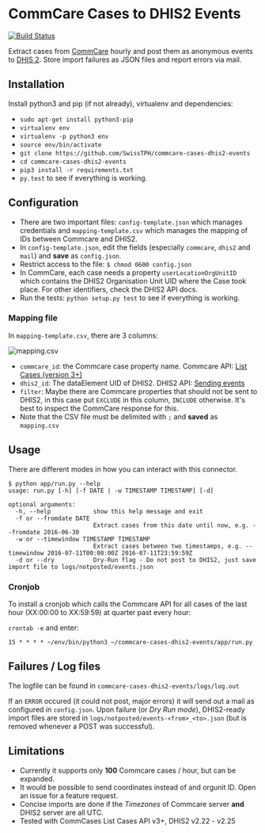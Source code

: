 # CommCare Cases to DHIS2 Events

[![Build Status](https://travis-ci.org/SwissTPH/commcare-cases-dhis2-events.svg?branch=master)](https://travis-ci.org/SwissTPH/commcare-cases-dhis2-events)

Extract cases from [CommCare](https://www.commcarehq.org/home/) hourly and post them as anonymous events to [DHIS 2](https://www.dhis2.org). Store import failures as JSON files and report errors via mail.

## Installation

Install python3 and pip (if not already), virtualenv and dependencies:

- `sudo apt-get install python3-pip`
- `virtualenv env`
- `virtualenv -p python3 env`
- `source env/bin/activate`
- `git clone https://github.com/SwissTPH/commcare-cases-dhis2-events`
- `cd commcare-cases-dhis2-events`
- `pip3 install -r requirements.txt`
- `py.test` to see if everything is working.

## Configuration

- There are two important files: `config-template.json` which manages credentials and `mapping-template.csv` which manages the mapping of IDs between Commcare and DHIS2. 
- In `config-template.json`, edit the fields (especially `commcare`, `dhis2` and `mail`) and **save** as `config.json`.
- Restrict access to the file: `$ chmod 0600 config.json`
- In CommCare, each case needs a property `userLocationOrgUnitID` which contains the DHIS2 Organisation Unit UID where the Case took place. For other identifiers, check the DHIS2 API docs.
- Run the tests: `python setup.py test` to see if everything is working.

### Mapping file

In `mapping-template.csv`, there are 3 columns:

![mapping.csv](https://i.imgur.com/6XqEVqr.png)

- `commcare_id`: the Commcare case property name. Commcare API: [List Cases (version 3+)](https://confluence.dimagi.com/pages/viewpage.action?pageId=12224287)
- `dhis2_id`: The dataElement UID of DHIS2. DHIS2 API: [Sending events](https://dhis2.github.io/dhis2-docs/master/en/developer/html/webapi_events.html)
- `filter`: Maybe there are Commcare properties that should not be sent to DHIS2, in this case put `EXCLUDE` in this column, `INCLUDE` otherwise. It's best to inspect the CommCare response for this.
- Note that the CSV file must be delimited with `;` and **saved** as `mapping.csv`

## Usage

There are different modes in how you can interact with this connector.

```
$ python app/run.py --help
usage: run.py [-h] [-f DATE | -w TIMESTAMP TIMESTAMP] [-d]

optional arguments:
  -h, --help            show this help message and exit
  -f or --fromdate DATE
                        Extract cases from this date until now, e.g. --fromdate 2016-06-30
  -w or --timewindow TIMESTAMP TIMESTAMP
                        Extract cases between two timestamps, e.g. --timewindow 2016-07-11T00:00:00Z 2016-07-11T23:59:59Z
  -d or --dry           Dry-Run flag - Do not post to DHIS2, just save import file to logs/notposted/events.json
```

### Cronjob

To install a cronjob which calls the Commcare API for all cases of the last hour (XX:00:00 to XX:59:59) at quarter past every hour:

`crontab -e`
and enter:

`15 * * * * ~/env/bin/python3 ~/commcare-cases-dhis2-events/app/run.py`

## Failures / Log files

The logfile can be found in `commcare-cases-dhis2-events/logs/log.out`

If an `ERROR` occured (it could not post, major errors) it will send out a mail as configured in `config.json`. Upon failure (or _Dry Run mode_), DHIS2-ready import files are stored in `logs/notposted/events-<from>_<to>.json` (but is removed whenever a POST was successful).

## Limitations

- Currently it supports only **100** Commcare cases / hour, but can be expanded.
- It would be possible to send coordinates instead of and orgunit ID. Open an issue for a feature request.
- Concise imports are done if the _Timezones_ of Commcare server **and** DHIS2 server are all UTC.
- Tested with CommCases List Cases API v3+, DHIS2 v2.22 - v2.25
